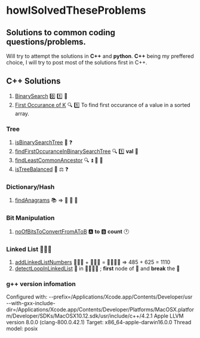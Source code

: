 # howISolvedTheseProblems
## Solutions to common coding questions/problems.
Will try to attempt the solutions in **C++** and **python**.
**C++** being my preffered choice, I will try to post most of the solutions first in C++.
## C++ Solutions
1. [BinarySearch](./binarySearch.cpp) :zero: :one: :mag_right:
2. [First Occurance of K](./firstOccuranceOfK.cpp) :mag: :one: To find first occurance of a value in a sorted array.

### Tree
1. [isBinarySearchTree](./isBinaryTreeABST.cpp) :evergreen_tree: :question:
2. [findFirstOccuranceInBinarySearchTree](./firstOccuranceInBST.cpp) :mag: :one: **val** :evergreen_tree:
3. [findLeastCommonAncestor](./findLCAInBST.cpp) :mag: :arrow_double_up: :evergreen_tree: :leaves:
4. [isTreeBalanced](./isTreeBalanced.cpp)  :evergreen_tree: ⚖️  :question:

### Dictionary/Hash
1. [findAnagrams](./findAnagrams.cpp) :books: => :key: :speech_balloon: :speech_balloon:

### Bit Manipulation
1. [noOfBitsToConvertFromAToB](./noOfBitsFromAtoB.cpp) 🅰️ **to** 🅱️ **count** 🕐

### Linked List 🔗🔗🔗
1. [addLinkedListNumbers](./addTwoLinkedListNum.cpp) 🔗🔗🔗 + 🔗🔗🔗 = 🔗🔗🔗🔗 => 485 + 625 = 1110 
2. [detectLoopInLinkedList](./detectLoop.cpp) 🔁 in 🔗🔗🔗🔗 ; **first** node of 🔁  and **break** the 🔁 



### g++ version infomation
Configured with: --prefix=/Applications/Xcode.app/Contents/Developer/usr --with-gxx-include-dir=/Applications/Xcode.app/Contents/Developer/Platforms/MacOSX.platform/Developer/SDKs/MacOSX10.12.sdk/usr/include/c++/4.2.1
Apple LLVM version 8.0.0 (clang-800.0.42.1)
Target: x86_64-apple-darwin16.0.0
Thread model: posix
